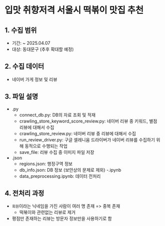 # 입맛 취향저격 서울시 떡볶이 맛집 추천

## 1. 수집 범위
- 기간: ~ 2025.04.07
- 대상: 동대문구 (추후 확대할 예정)
  
## 2. 수집 데이터
- 네이버 가게 정보 및 리뷰

## 3. 파일 설명
- .py
  - connect_db.py: DB의 자료 조회 및 적재
  - crawling_store_keyword_score_review.py: 네이버 리뷰 중 키워드, 별점 리뷰에 대해서 수집
  - crawling_store_review.py: 네이버 리뷰 중 리뷰에 대해서 수집
  - run_review_driver.py: 구글 셀레니움 드라이버가 네이버 리뷰를 수집하기 위해 동적으로 수행되는 작업
  - save_file: 리뷰 수집 중 이미지 파일 저장
- .json
  - regions.json: 행정구역 정보
  - db_info.json: DB 정보 (보안상의 문제로 제외)
-.ipynb
  - data_preprocessing.ipynb: 데이터 전처리

## 4. 전처리 과정
- `회원`이라는 닉네임을 가진 사람이 여러 명 존재 => 중복 존재
  - 떡볶이와 관련없는 리뷰로 제거
- 평점만 존재하는 리뷰는 방문자 정보만을 사용하기로 함
